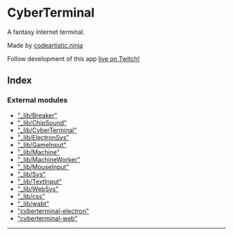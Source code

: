 
CyberTerminal
=============

A fantasy internet terminal.

Made by [codeartistic.ninja](http://the.codeartistic.ninja/)

Follow development of this app [live on Twitch!](https://www.twitch.tv/codeartisticninja)

## Index

### External modules

* ["_lib/Breaker"](modules/__lib_breaker_.md)
* ["_lib/ChipSound"](modules/__lib_chipsound_.md)
* ["_lib/CyberTerminal"](modules/__lib_cyberterminal_.md)
* ["_lib/ElectronSys"](modules/__lib_electronsys_.md)
* ["_lib/GameInput"](modules/__lib_gameinput_.md)
* ["_lib/Machine"](modules/__lib_machine_.md)
* ["_lib/MachineWorker"](modules/__lib_machineworker_.md)
* ["_lib/MouseInput"](modules/__lib_mouseinput_.md)
* ["_lib/Sys"](modules/__lib_sys_.md)
* ["_lib/TextInput"](modules/__lib_textinput_.md)
* ["_lib/WebSys"](modules/__lib_websys_.md)
* ["_lib/css"](modules/__lib_css_.md)
* ["_lib/wabt"](modules/__lib_wabt_.md)
* ["cyberterminal-electron"](modules/_cyberterminal_electron_.md)
* ["cyberterminal-web"](modules/_cyberterminal_web_.md)

---

